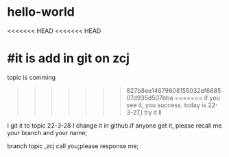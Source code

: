 # hello-world
<<<<<<< HEAD
<<<<<<< HEAD

#it is add in git on zcj
=======
topic is comming
>>>>>>> 827b8ee14679808155032ef668507d935d507bba
=======
if you see it, you success.
today is 22-3-27,I try it
>>>>>>> ll

I git it to topic 22-3-28
I change it in github.if anyone get it, please recall me your branch and your name;

branch topic ,zcj call you;please response me;


